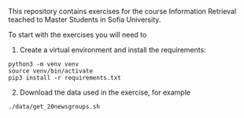 This repository contains exercises for the course Information Retrieval teached to Master Students in Sofia University.

To start with the exercises you will need to

1. Create a virtual environment and install the requirements:
```
python3 -m venv venv
source venv/bin/activate
pip3 install -r requirements.txt
```
2. Download the data used in the exercise, for example
```
./data/get_20newsgroups.sh
```
